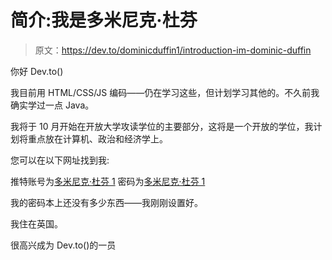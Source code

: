# 简介:我是多米尼克·杜芬

> 原文：<https://dev.to/dominicduffin1/introduction-im-dominic-duffin>

你好 Dev.to()

我目前用 HTML/CSS/JS 编码——仍在学习这些，但计划学习其他的。不久前我确实学过一点 Java。

我将于 10 月开始在开放大学攻读学位的主要部分，这将是一个开放的学位，我计划将重点放在计算机、政治和经济学上。

您可以在以下网址找到我:

推特账号为[多米尼克·杜芬 1](https://twitter.com/DominicDuffin1)
密码为[多米尼克·杜芬 1](https://codepen.io/dominicduffin1/)

我的密码本上还没有多少东西——我刚刚设置好。

我住在英国。

很高兴成为 Dev.to()的一员